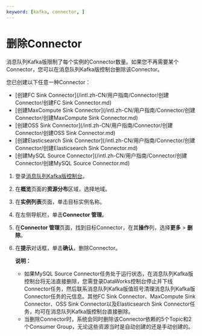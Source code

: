 ```yaml
---
keyword: [kafka, connector, ]
---
```


# 删除Connector

消息队列Kafka版限制了每个实例的Connector数量。如果您不再需要某个Connector，您可以在消息队列Kafka版控制台删除该Connector。

您已创建以下任意一种Connector：

-   [创建FC Sink Connector](/intl.zh-CN/用户指南/Connector/创建Connector/创建FC Sink Connector.md)
-   [创建MaxCompute Sink Connector](/intl.zh-CN/用户指南/Connector/创建Connector/创建MaxCompute Sink Connector.md)
-   [创建OSS Sink Connector](/intl.zh-CN/用户指南/Connector/创建Connector/创建OSS Sink Connector.md)
-   [创建Elasticsearch Sink Connector](/intl.zh-CN/用户指南/Connector/创建Connector/创建Elasticsearch Sink Connector.md)
-   [创建MySQL Source Connector](/intl.zh-CN/用户指南/Connector/创建Connector/创建MySQL Source Connector.md)

1.  登录[消息队列Kafka版控制台](https://kafka.console.aliyun.com/?spm=a2c4g.11186623.2.22.6bf72638IfKzDm)。

2.  在**概览**页面的**资源分布**区域，选择地域。

3.  在**实例列表**页面，单击目标实例名称。

4.  在左侧导航栏，单击**Connector 管理**。

5.  在**Connector 管理**页面，找到目标Connector，在其**操作**列，选择**更多** \> **删除**。

6.  在**提示**对话框，单击**确认**，删除Connector。

    **说明：**

    -   如果MySQL Source Connector任务处于运行状态，在消息队列Kafka版控制台将无法直接删除，您需登录DataWorks控制台停止并下线Connector任务，然后联系消息队列Kafka版值班号清理消息队列Kafka版Connector任务的元信息。其他FC Sink Connector、MaxCompute Sink Connector、OSS Sink Connector以及Elasticsearch Sink Connector任务，均可在消息队列Kafka版控制台直接删除。
    -   当删除Connector时，系统会同时删除该Connector依赖的5个Topic和2个Consumer Group，无论这些资源当时是自动创建的还是手动创建的。

